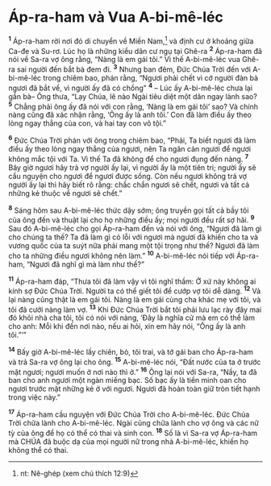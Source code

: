 

# Áp-ra-ham và Vua A-bi-mê-léc
<sup><b>1</b></sup> Áp-ra-ham rời nơi đó di chuyển về Miền Nam,[^1] và định cư ở khoảng giữa Ca-đe và Su-rơ. Lúc họ là những kiều dân cư ngụ tại Ghê-ra <sup><b>2</b></sup> Áp-ra-ham đã nói về Sa-ra vợ ông rằng, “Nàng là em gái tôi.” Vì thế A-bi-mê-léc vua Ghê-ra sai người đến bắt bà đem đi. <sup><b>3</b></sup> Nhưng ban đêm, Đức Chúa Trời đến với A-bi-mê-léc trong chiêm bao, phán rằng, “Ngươi phải chết vì cớ người đàn bà ngươi đã bắt về, vì người ấy đã có chồng” <sup><b>4</b></sup> – Lúc ấy A-bi-mê-léc chưa lại gần bà– Ông thưa, “Lạy Chúa, lẽ nào Ngài tiêu diệt một dân ngay lành sao? <sup><b>5</b></sup> Chẳng phải ông ấy đã nói với con rằng, ‘Nàng là em gái tôi’ sao? Và chính nàng cũng đã xác nhận rằng, ‘Ông ấy là anh tôi.’ Con đã làm điều ấy theo lòng ngay thẳng của con, và hai tay con vô tội.”

<sup><b>6</b></sup> Đức Chúa Trời phán với ông trong chiêm bao, “Phải, Ta biết ngươi đã làm điều ấy theo lòng ngay thẳng của ngươi, nên Ta ngăn cản ngươi để ngươi không mắc tội với Ta. Vì thế Ta đã không để cho ngươi đụng đến nàng. <sup><b>7</b></sup> Bây giờ ngươi hãy trả vợ người ấy lại, vì người ấy là một tiên tri; người ấy sẽ cầu nguyện cho ngươi để ngươi được sống. Còn nếu ngươi không trả vợ người ấy lại thì hãy biết rõ rằng: chắc chắn ngươi sẽ chết, ngươi và tất cả những kẻ thuộc về ngươi sẽ chết.”

<sup><b>8</b></sup> Sáng hôm sau A-bi-mê-léc thức dậy sớm; ông truyền gọi tất cả bầy tôi của ông đến và thuật lại cho họ những điều ấy; mọi người đều rất sợ hãi. <sup><b>9</b></sup> Sau đó A-bi-mê-léc cho gọi Áp-ra-ham đến và nói với ông, “Ngươi đã làm gì cho chúng ta thế? Ta đã làm gì có lỗi với ngươi mà ngươi đã khiến cho ta và vương quốc của ta suýt nữa phải mang một tội trọng như thế? Ngươi đã làm cho ta những điều ngươi không nên làm.” <sup><b>10</b></sup> A-bi-mê-léc nói tiếp với Áp-ra-ham, “Ngươi đã nghĩ gì mà làm như thế?”

<sup><b>11</b></sup> Áp-ra-ham đáp, “Thưa tôi đã làm vậy vì tôi nghĩ thầm: Ở xứ này không ai kính sợ Đức Chúa Trời. Người ta có thể giết tôi để cướp vợ tôi dễ dàng. <sup><b>12</b></sup> Vả lại nàng cũng thật là em gái tôi. Nàng là em gái cùng cha khác mẹ với tôi, và tôi đã cưới nàng làm vợ. <sup><b>13</b></sup> Khi Đức Chúa Trời bắt tôi phải lưu lạc rày đây mai đó khỏi nhà cha tôi, tôi có nói với nàng, ‘Đây là nghĩa cử mà em có thể làm cho anh: Mỗi khi đến nơi nào, nếu ai hỏi, xin em hãy nói, “Ông ấy là anh tôi.”’”

<sup><b>14</b></sup> Bấy giờ A-bi-mê-léc lấy chiên, bò, tôi trai, và tớ gái ban cho Áp-ra-ham và trả Sa-ra vợ ông lại cho ông. <sup><b>15</b></sup> A-bi-mê-léc nói, “Đất nước của ta ở trước mặt ngươi; ngươi muốn ở nơi nào thì ở.” <sup><b>16</b></sup> Ông lại nói với Sa-ra, “Nầy, ta đã ban cho anh ngươi một ngàn miếng bạc. Số bạc ấy là tiền minh oan cho ngươi trước mặt những kẻ ở với ngươi. Ngươi đã hoàn toàn giữ tròn tiết hạnh trong việc này.”

<sup><b>17</b></sup> Áp-ra-ham cầu nguyện với Đức Chúa Trời cho A-bi-mê-léc. Đức Chúa Trời chữa lành cho A-bi-mê-léc. Ngài cũng chữa lành cho vợ ông và các nữ tỳ của ông để họ có thể có thai và sinh con. <sup><b>18</b></sup> Số là vì Sa-ra vợ Áp-ra-ham mà CHÚA đã buộc dạ của mọi người nữ trong nhà A-bi-mê-léc, khiến họ không thể có thai.

[^1]: nt: Nê-ghép (xem chú thích 12:9)
